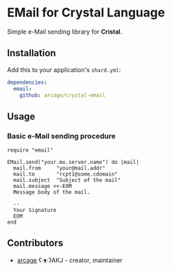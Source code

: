 # EMail for Crystal Language

Simple e-Mail sending library for **Cristal**.

## Installation

Add this to your application's `shard.yml`:

```yaml
dependencies:
  email:
    github: arcage/crystal-email
```

## Usage

### Basic e-Mail sending procedure

```crystal
require "email"

EMail.send("your.mx.server.name") do |mail|
  mail.from     "your@mail.addr"
  mail.to       "rcpt1@some.cdomain"
  mail.subject  "Subject of the mail"
  mail.message <<-EOM
  Message body of the mail.

  --
  Your Signature
  EOM
end
```

## Contributors

- [arcage](https://github.com/arcage) ʕ·ᴥ·ʔAKJ - creator, maintainer
